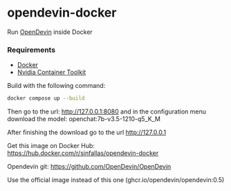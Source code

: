 # opendevin-docker
Run [OpenDevin](https://github.com/OpenDevin/OpenDevin) inside Docker

### Requirements

* [Docker](https://docs.docker.com/engine/install/)
* [Nvidia Container Toolkit](https://docs.nvidia.com/datacenter/cloud-native/container-toolkit/latest/install-guide.html)

Build with the following command:

```bash
docker compose up --build
```

Then go to the url: http://127.0.0.1:8080 and in the configuration menu download the model: openchat:7b-v3.5-1210-q5_K_M

After finishing the download go to the url http://127.0.0.1

Get this image on Docker Hub: https://hub.docker.com/r/sinfallas/opendevin-docker


Opendevin git: https://github.com/OpenDevin/OpenDevin

Use the official image instead of this one (ghcr.io/opendevin/opendevin:0.5)
